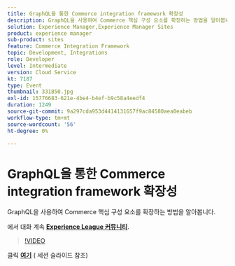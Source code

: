```yaml
---
title: GraphQL을 통한 Commerce integration framework 확장성
description: GraphQL을 사용하여 Commerce 핵심 구성 요소를 확장하는 방법을 알아봅니다. 이 세션은 Adobe Developers Live 컨텐츠 이벤트의 일부로 전달되었습니다.
solution: Experience Manager,Experience Manager Sites
product: experience manager
sub-product: sites
feature: Commerce Integration Framework
topic: Development, Integrations
role: Developer
level: Intermediate
version: Cloud Service
kt: 7187
type: Event
thumbnail: 331850.jpg
exl-id: 15776683-621e-4be4-b4ef-b9c58a4eedf4
duration: 1249
source-git-commit: 9a297cda953d4414131657f9ac84580aea0eabeb
workflow-type: tm+mt
source-wordcount: '56'
ht-degree: 0%

---
```


# GraphQL을 통한 Commerce integration framework 확장성

GraphQL을 사용하여 Commerce 핵심 구성 요소를 확장하는 방법을 알아봅니다.

에서 대화 계속 **[Experience League 커뮤니티](https://adobe.ly/36Yd3v6)**.

>[!VIDEO](https://video.tv.adobe.com/v/331850/?quality=12&learn=on&hidetitle=true)

클릭 **[여기](/help/adobe-developers-live/assets/cif-extensibility-graphql.pdf)** ( 세션 슬라이드 참조)
